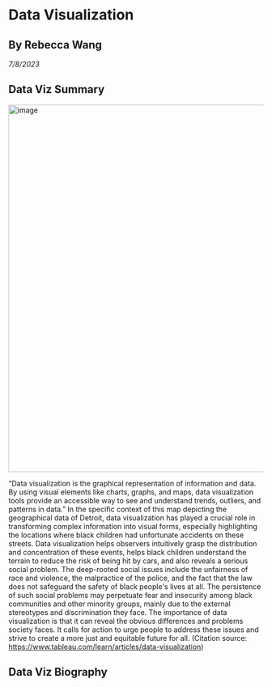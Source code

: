 # Data Visualization
## By Rebecca Wang
*7/8/2023*
## Data Viz Summary
<img width="726" alt="image" src="https://github.com/1uf3n/Info201code/assets/137256010/cb928d8e-1328-45a8-b58e-9d82fe13676f">

“Data visualization is the graphical representation of information and data. By using visual elements like charts, graphs, and maps, data visualization tools provide an accessible way to see and understand trends, outliers, and patterns in data.” In the specific context of this map depicting the geographical data of Detroit, data visualization has played a crucial role in transforming complex information into visual forms, especially highlighting the locations where black children had unfortunate accidents on these streets. Data visualization helps observers intuitively grasp the distribution and concentration of these events, helps black children understand the terrain to reduce the risk of being hit by cars, and also reveals a serious social problem. The deep-rooted social issues include the unfairness of race and violence, the malpractice of the police, and the fact that the law does not safeguard the safety of black people's lives at all. The persistence of such social problems may perpetuate fear and insecurity among black communities and other minority groups, mainly due to the external stereotypes and discrimination they face. The importance of data visualization is that it can reveal the obvious differences and problems society faces. It calls for action to urge people to address these issues and strive to create a more just and equitable future for all. (Citation source: https://www.tableau.com/learn/articles/data-visualization)

## Data Viz Biography
